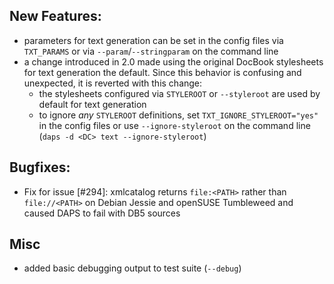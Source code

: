 ## New Features:
  - parameters for text generation can be set in the config files
    via `TXT_PARAMS` or via `--param`/`--stringparam` on the command line
  - a change introduced in 2.0 made using the original DocBook
    stylesheets for text generation the default. Since this behavior
    is confusing and unexpected, it is reverted with this change:
    * the stylesheets configured via `STYLEROOT` or `--styleroot` are
      used by default for text generation
    * to ignore _any_ `STYLEROOT` definitions, set
      `TXT_IGNORE_STYLEROOT="yes"` in the config files or use
      `--ignore-styleroot` on the command line
      (`daps -d <DC> text --ignore-styleroot`)

## Bugfixes:
  - Fix for issue [#294]: xmlcatalog returns `file:<PATH>` rather than
    `file://<PATH>` on Debian Jessie and openSUSE Tumbleweed and
    caused DAPS to fail with DB5 sources

## Misc
  - added basic debugging output to test suite (`--debug`)